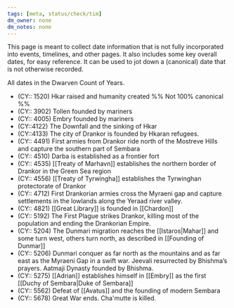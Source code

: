 ```yaml
---
tags: [meta, status/check/tim]
dm_owner: none
dm_notes: none
---
```


This page is meant to collect date information that is not fully incorporated into events, timelines, and other pages. It also includes some key overall dates, for easy reference. It can be used to jot down a (canonical) date that is not otherwise recorded. 

All dates in the Dwarven Count of Years.

* (CY:: 1520) Hkar raised and humanity created %% Not 100% canonical %%
* (CY:: 3902) Tollen founded by mariners
* (CY:: 4005) Embry founded by mariners 
* (CY::4122) The Downfall and the sinking of Hkar
* (CY::4133) The city of Drankor is founded by Hkaran refugees.
* (CY:: 4491) First armies from Drankor ride north of the Mostreve Hills and capture the southern part of Sembara
* (CY:: 4510) Darba is established as a frontier fort
* (CY:: 4535) [[Treaty of Marhavn]] establishes the northern border of Drankor in the Green Sea region
* (CY:: 4556) [[Treaty of Tyrwingha]] establishes the Tyrwinghan protectorate of Drankor
* (CY:: 4712) First Drankorian armies cross the Myraeni gap and capture settlements in the lowlands along the Yeraad river valley.
* (CY:: 4821) [[Great Library]] is founded in [[Chardon]]
* (CY:: 5192) The First Plague strikes Drankor, killing most of the population and ending the Drankorian Empire.
* (CY:: 5204) The Dunmari migration reaches the [[Istaros|Mahar]] and some turn west, others turn north, as described in [[Founding of Dunmar]]
* (CY:: 5206) Dunmari conquer as far north as the mountains and as far east as the Myraeni Gap in a swift war. Jeevali resurrected by Bhishma’s prayers. Aatmaji Dynasty founded by Bhishma.
* (CY:: 5275) [[Adrian]] establishes himself in [[Embry]] as the first [[Duchy of Sembara|Duke of Sembara]]
* (CY:: 5562) Defeat of [[Avatus]] and the founding of modern Sembara
* (CY:: 5678) Great War ends. Cha'mutte is killed.